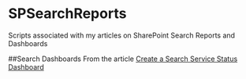 # SPSearchReports
Scripts associated with my articles on SharePoint Search Reports and Dashboards

##Search Dashboards
From the article [Create a Search Service Status Dashboard](https://searchexplained.com/create-a-search-service-status-dashboard)

